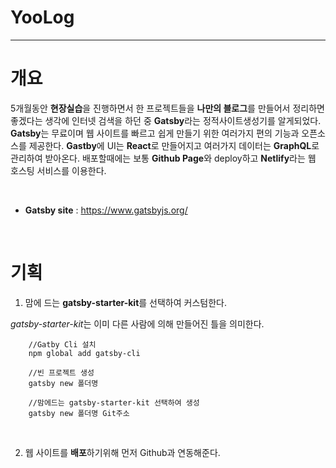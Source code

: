 # YooLog
***

# 개요

5개월동안 **현장실습**을 진행하면서 한 프로젝트들을 **나만의 블로그**를 만들어서 정리하면 좋겠다는 생각에 인터넷 검색을 하던 중 **Gatsby**라는 정적사이트생성기를 알게되었다. **Gatsby**는 무료이며 웹 사이트를 빠르고 쉽게 만들기 위한 여러가지 편의 기능과 오픈소스를 제공한다. **Gastby**에 UI는 **React**로 만들어지고 여러가지 데이터는 **GraphQL**로 관리하여 받아온다. 배포할때에는 보통 **Github Page**와 deploy하고 **Netlify**라는 웹 호스팅 서비스를 이용한다.

<br>

* **Gatsby site** : https://www.gatsbyjs.org/

<br>

# 기획

1. 맘에 드는 **gatsby-starter-kit**를 선택하여 커스텀한다.

*gatsby-starter-kit*는 이미 다른 사람에 의해 만들어진 틀을 의미한다.

```renux
    //Gatby Cli 설치
    npm global add gatsby-cli

    //빈 프로젝트 생성
    gatsby new 폴더명

    //맘에드는 gatsby-starter-kit 선택하여 생성
    gatsby new 폴더명 Git주소
```
<br>

2. 웹 사이트를 **배포**하기위해 먼저 Github과 연동해준다.

```renux
    
```
